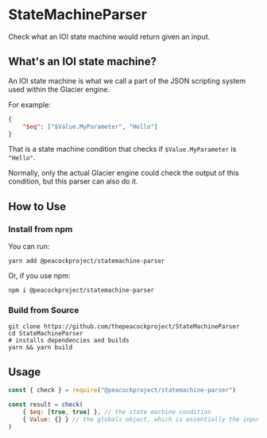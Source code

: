 # StateMachineParser

Check what an IOI state machine would return given an input.

## What's an IOI state machine?

An IOI state machine is what we call a part of the JSON scripting system used within the Glacier engine.

For example:

```json
{
    "$eq": ["$Value.MyParameter", "Hello"]
}
```

That is a state machine condition that checks if `$Value.MyParameter` is `"Hello"`.

Normally, only the actual Glacier engine could check the output of this condition, but this parser can also do it.

## How to Use

### Install from npm

You can run:

```shell
yarn add @peacockproject/statemachine-parser
```

Or, if you use npm:

```shell
npm i @peacockproject/statemachine-parser
```

### Build from Source

```shell
git clone https://github.com/thepeacockproject/StateMachineParser
cd StateMachineParser
# installs dependencies and builds
yarn && yarn build
```

## Usage

```js
const { check } = require("@peacockproject/statemachine-parser")

const result = check(
    { $eq: [true, true] }, // the state machine condition
    { Value: {} } // the globals object, which is essentially the input values.
)
```
